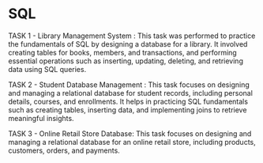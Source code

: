 # SQL
TASK 1 - Library Management System : This task was performed to practice the fundamentals of SQL by designing a database for a library. It involved creating tables for books, members, and transactions, and performing essential operations such as inserting, updating, deleting, and retrieving data using SQL queries.

TASK 2 - Student Database Management : This task focuses on designing and managing a relational database for student records, including personal details, courses, and enrollments. It helps in practicing SQL fundamentals such as creating tables, inserting data, and implementing joins to retrieve meaningful insights.

TASK 3 - Online Retail Store Database: This task focuses on designing and managing a relational database for an online retail store, including products, customers, orders, and payments.
